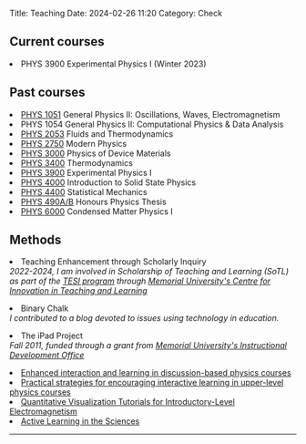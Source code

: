 Title: Teaching
Date: 2024-02-26 11:20
Category: Check

<h2>Current courses</h2>

<li>PHYS 3900 Experimental Physics I (Winter 2023)</li>

<h2>Past courses</h2>
<li><a href="/pages/physics-1051.html">PHYS 1051</a> General Physics II: Oscillations, Waves, Electromagnetism </li>

<li>PHYS 1054 General Physics II: Computational Physics & Data Analysis </li>

<li><a href="/pages/physics-2053.html">PHYS 2053</a> Fluids and Thermodynamics </li>

<li><a href="/pages/physics-2750.html">PHYS 2750</a> Modern Physics </li>

<li><a href="/pages/physics-3000.html">PHYS 3000</a> Physics of Device Materials </li>

<li><a href="/pages/physics-3400.html">PHYS 3400</a> Thermodynamics </li>

<li><a href="/pages/physics-3900.html">PHYS 3900</a> Experimental Physics I </li>

<li><a href="/pages/physics-4000.html">PHYS 4000</a> Introduction to Solid State Physics </li>

<li><a href="/pages/physics-4400.html">PHYS 4400</a> Statistical Mechanics </li>

<li><a href="/pages/physics-490ab.html">PHYS 490A/B</a> Honours Physics Thesis </li>

<li><a href="/pages/physics-6000.html">PHYS 6000</a> Condensed Matter Physics I </li>

<h2>Methods</h2>

<li>Teaching Enhancement through Scholarly Inquiry <br>
<i>2022-2024, I am involved in Scholarship of Teaching and Learning (SoTL) as part of the <a href="https://citl.mun.ca/TeachingSupport/PD/TESI.php">TESI program</a> through <a href="https://citl.mun.ca/">Memorial University's Centre for Innovation in Teaching and Learning</a></i></li>
<p>

<li>Binary Chalk <br>
<i>I contributed to a blog devoted to issues using technology in education.</a></i><br>
<p>

<li>The iPad Project<br>
<i>Fall 2011, funded through a grant from <a href="https://citl.mun.ca/">Memorial University's Instructional Development Office</a></i><br>
<p>

<li> <a href="/images/Poduska_CAP11_DPE.pdf">Enhanced interaction and learning in discussion-based physics courses</a>

<li> <a href="/images/Poduska_CAP06_DPE.pdf">Practical strategies for encouraging interactive learning in upper-level physics courses</a> <br>
<!--<i>Canadian Association of Physicists Congress (June 2006) Invited Speaker<i></li>-->

<li> <a href="/pages/tutorials.html">Quantitative Visualization Tutorials for Introductory-Level Electromagnetism</a></li>

<li> <a href="/images/ido_seminar.pdf">Active Learning in the Sciences</a><br>
<!--<i>Slides from Faculty Instructional Development Seminar, 12 November 2003, sponsored by the MUN Instructional Development Office<i></li>-->

<HR>















